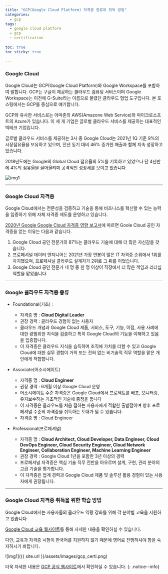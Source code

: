 ```yaml
---
title: "GCP(Google Cloud Platform) 자격증 종류와 취득 방법"
categories:
  - gcp
tags:
  - google cloud platform
  - gcp
  - certification
  
toc: true
toc_sticky: true

---
```


### Google Cloud

Google Cloud는 GCP(Google Cloud Platform)와 Google Workspace를 포함하여 말합니다. GCP는 구글이 제공하는 클라우드 컴퓨팅 서비스이며 Google Workspace는 이전에 G-Suite라는 이름으로 불렸던 클라우드 협업 도구입니다. 본 포스팅에서는 GCP를 중심으로 얘기합니다.

GCP와 유사한 서비스로는 아마존의 AWS(Amazone Web Service)와 마이크로소프트의 Azure가 있습니다. 이 세 개 기업은 글로벌 클라우드 서비스를 제공하는 대표적인 빅테크 기업입니다.

글로벌 클라우드 서비스를 제공하는 3사 중 Google Cloud는 2021년 1Q 기준 9%의 시장점유율을 보유하고 있으며, 전년 동기 대비 46% 증가한 매출과 함께 지속 성장하고 있습니다.

2018년도에는 Google의 Global Cloud 점유율의 5%를 기록하고 있었으나 단 4년만에 4%의 점유율을 끌어올리며 공격적인 성장세를 보이고 있습니다.

![img1](https://cdn.statcdn.com/Infographic/images/normal/18819.jpeg)


----------


### Google Cloud 자격증

Google Cloud에서는 전문성을 검증하고 기술을 통해 비즈니스를 혁신할 수 있는 능력을 입증하기 위해 자체 자격증 제도를 운영하고 있습니다.

[2020년 Google Google Cloud 자격증 영향 보고서](https://services.google.com/fh/files/misc/2020_googlecloud_certification_impact_report.pdf)에 따르면 Goole Cloud 공인 자격증을 얻는 이유는 다음과 같습니다.

1. Google Cloud 공인 전문가의 87%는 클라우드 기술에 대해 더 많은 자신감을 갖습니다.
2. 프로페셔널 데이터 엔지니어는 2021년 가장 연봉이 많은 IT 자격증 순위에서 1위를 차지했으며, 프로페셔널 클라우드 설계자가 2위로 그 뒤를 이었습니다.
3. Google Cloud 공인 전문가 네 명 중 한 명 이상이 직장에서 더 많은 책임과 리더십 역할을 맡았습니다.

----------

### Google 클라우드 자격증 종류

- Foundational(기초) : 
  - 자격증 명 : **Cloud Digital Leader**
  - 권장 경력 : 클라우드 경험이 없는 사용자
  - 클라우드 개념과 Google Cloud 제품, 서비스, 도구, 기능, 이점, 사용 사례에 대한 광범위한 지식을 검증하고 특히 Google Cloud의 기능을 이해하고 있음을 입증합니다.
  - 이 자격증은 클라우드 지식을 습득하여 조직에 가치를 더할 수 있고 Google Cloud에 대한 실무 경험이 거의 또는 전혀 없는 비기술적 직무 역할을 맡은 개인에게 적합합니다.

  
- Associate(어소시에이트)
  - 자격증 명 : **Cloud Engineer**
  - 권장 경력 : 6개월 이상 Google Cloud 운영
  - 어소시에이트 수준 자격증은 Google Cloud에서 프로젝트를 배포, 모니터링, 유지보수하는 기초적인 기술에 중점을 둡니다
  - 이 자격증은 클라우드를 처음 접하는 사용자에게 적합한 출발점이며 향후 프로페셔널 수준의 자격증을 취득하는 토대가 될 수 있습니다.
  - 자격증 명 : Cloud Engineer
  
- Professional(프로페셔널)
  - 자격증 명 : **Cloud Architect, Cloud Developer, Data Engineer, Cloud DevOps Engineer, Cloud Security Engineer, Cloud Network Engineer, Collaboration Engineer, Machine Learning Engineer**
  - 권장 경력 : Google Cloud 1년을 포함한 3년 이상의 경력
  - 프로페셔널 자격증은 핵심 기술 직무 전반을 아우르며 설계, 구현, 관리 분야의 고급 기술을 평가합니다.
  - 이 자격증은 업계 경력과 Google Cloud 제품 및 솔루션 활용 경험이 있는 사용자에게 권장됩니다.


----------

### Google Cloud 자격증 취득을 위한 학습 방법

Google Cloud에서는 사용자들의 클라우드 역량 강화를 위해 각 분야별 고육을 지원하고 있습니다. 

[Google Cloud 교육 웹사이트](https://cloud.google.com/training#learning-paths)를 통해 자세한 내용을 확인하실 수 있습니다.

다만, 교육과 자격증 시험이 한국어를 지원하지 않기 때문에 영어로 진행하셔야 함을 숙지하시기 바랍니다.

![img1]({{ site.url }}/assets/images/gcp_certi.png)


더욱 자세한 내용은 [GCP 공식 웹사이트](https://cloud.google.com/)에서 확인하실 수 있습니다.
{: .notice--info}
